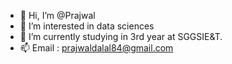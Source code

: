 - 👋 Hi, I’m @Prajwal
- 👀 I’m interested in data sciences
- 🌱 I’m currently studying in 3rd year at SGGSIE&T.
- 📫 Email : prajwaldalal84@gmail.com

<!---
Prajwal821/Prajwal821 is a ✨ special ✨ repository because its `README.md` (this file) appears on your GitHub profile.
You can click the Preview link to take a look at your changes.
--->
